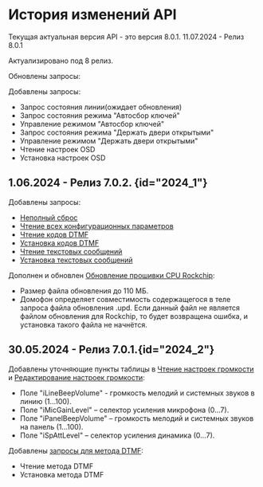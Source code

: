 # История изменений API

<note>
Текущая актуальная версия API - это версия 8.0.1.
</note>
<format style="italic"

## 11.07.2024 - Релиз 8.0.1

Актуализировано под 8 релиз.

Обновлены запросы:

Добавлены запросы:
- Запрос состояния линии(ожидает обновления)
- Запрос состояния режима "Автосбор ключей"
- Управление режимом "Автосбор ключей"
- Запрос состояния режима "Держать двери открытыми"
- Управление режимом "Держать двери открытыми"
- Чтение настроек OSD
- Установка настроек OSD
## 1.06.2024 - Релиз 7.0.2. {id="2024_1"}

Добавлены запросы: 
- [Неполный сброс](Неполный-сброс.md)
- [Чтение всех конфигурационных параметров](Чтение-всех-конфигурационных-параметров.md)
- [Чтение кодов DTMF](Коды-DTMF.md)
- [Установка кодов DTMF](Коды-DTMF.md)
- [Чтение текстовых сообщений](Текстовые-сообщения.md)
- [Установка текстовых сообщений](Текстовые-сообщения.md)

Дополнен и обновлен [Обновление прошивки CPU Rockchip](Обноваление-прошивки-CPU-RockChip.md):
- Размер файла обновления до 110 МБ.
- Домофон определяет совместимость содержащегося в теле запроса файла обновления .upd. Если данный файл не является файлом обновления для Rockchip, то будет возвращена ошибка, и установка такого файла не начнётся.

## 30.05.2024 - Релиз 7.0.1.{id="2024_2"}

Добавлены уточняющие пункты таблицы в [Чтение настроек громкости](Настройки-громкости.md) и [Редактирование настроек громкости](Настройки-громкости.md):
- Поле "iLineBeepVolume" - громкость мелодий и системных звуков в линию (1…100). 
- Поле "iMicGainLevel" – селектор усиления микрофона (0…7). 
- Поле "iPanelBeepVolume" – громкость мелодий и системных звуков на панель (1...100). 
- Поле "iSpAttLevel" – селектор усиления динамика (0…7).

Добавлены [запросы для метода DTMF](DTMF.md):
- Чтение метода DTMF
- Установка метода DTMF 

